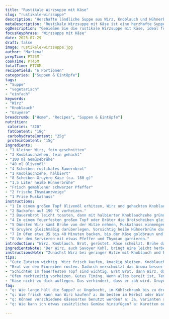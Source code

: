 ```yaml
---
title: "Rustikale Wirzsuppe mit Käse"
slug: "rustikale-wirzsuppe"
description: "Herzhafte ländliche Suppe aus Wirz, Knoblauch und Hühnerbrühe. Mit geröstetem Bauernbrot, bestrichen mit Knoblauch, und überbackenem Käse. Gedünstet, dann im Ofen gegart. Würzig, kräftig, einfach. Ohne Nüsse oder Eier. Aromatische Kombination verschiedener Zutaten. Reich an Vitaminen und sättigend. Bodenständig, wärmend - typisch Hausmannskost. Ideal für kühle Abende."
metaDescription: "Rustikale Wirzsuppe mit Käse ist eine herzhafte Suppe, die perfekt für kühle Abende ist. Sättigend und voller Geschmack"
ogDescription: "Genießen Sie die rustikale Wirzsuppe mit Käse, ideal für kalte Tage. Einfache Zutaten, kräftiger Geschmack, echte Hausmannskost."
focusKeyphrase: "Wirzsuppe mit Käse"
date: 2025-07-29
draft: false
image: rustikale-wirzsuppe.jpg
author: "Marlena"
prepTime: PT25M
cookTime: PT45M
totalTime: PT70M
recipeYield: "6 Portionen"
categories: ["Suppen & Eintöpfe"]
tags:
- "Suppe"
- "vegetarisch"
- "einfach"
keywords:
- "Wirz"
- "Knoblauch"
- "Gruyère"
breadcrumb: ["Home", "Recipes", "Suppen & Eintöpfe"]
nutrition: 
 calories: "320"
 fatContent: "18g"
 carbohydrateContent: "25g"
 proteinContent: "15g"
ingredients:
- "1 kleiner Wirz, fein geschnitten"
- "3 Knoblauchzehen, fein gehackt"
- "100 ml Gemüsebrühe"
- "40 ml Olivenöl"
- "4 Scheiben rustikales Bauernbrot"
- "1 Knoblauchzehe, halbiert"
- "8 Scheiben Gruyère Käse (ca. 180 g)"
- "1,5 Liter heiße Hühnerbrühe"
- "Frisch gemahlener schwarzer Pfeffer"
- "2 frische Thymianzweige"
- "1 Prise Muskatnuss"
instructions:
- "1 In einem großen Topf Olivenöl erhitzen, Wirz und gehackten Knoblauch bei niedriger Hitze anschwitzen. Gemüsebrühe und Thymian dazugeben, zugedeckt etwa 15 Minuten dünsten. Gelegentlich umrühren."
- "2 Backofen auf 190 °C vorheizen."
- "3 Bauernbrot leicht toasten, dann mit halbierter Knoblauchzehe gründlich abreiben. Das verleiht Aroma und Schärfe."
- "4 In einem feuerfesten großen Topf oder Bräter die Brotscheiben gleichmäßig verteilen."
- "5 Dünsten Wirz samt Brühe von der Hitze nehmen, Muskatnuss einmengen, pfeffern und auf dem Brot verteilen."
- "6 Gruyère gleichmäßig darüberlegen. Vorsichtig heiße Hühnerbrühe darüber gießen, bis alles gut bedeckt ist."
- "7 Im Ofen etwa 35 bis 40 Minuten backen, bis der Käse goldbraun und Blasen wirft."
- "8 Vor dem Servieren mit etwas Pfeffer und Thymian garnieren."
introduction: "Wirz. Knoblauch. Brot, geröstet. Käse schmilzt. Brühe dampft. Zuerst langsam köcheln - würzig, dann aufgewärmt im Ofen. Perfekte Kombination aus rustikal und herzhaft, mit kräftigem Biss. Dampfend heiß serviert, sättigend ohne viel Schnickschnack. Passt zu kühlen Abenden, wenn die Wärme der Suppe innere Kälte vertreibt. Einfach zusammengerührt, minimaler Aufwand, maximale Wirkung. Keine Nüsse, keine Eier. Bodenständig. Geduld gefragt beim Dünsten, danach Geduld unter Hitze im Ofen. Der Gruyère schmilzt, bildet Kruste. Brot saugt Brühe auf. Kompakt, dicht, kräftig. Jede Zutat spürbar. Kein Schnickschnack, kein Zierrat."
ingredientsNote: "Der Wirz, auch Savoyer Kohl, bringt eine leicht herbe Note, robust und bissfest bleibt er nach kurzem Anschwitzen. Knoblauch - in zwei Teilen, grob gehackt zum Dünsten, eine frische Zehe zum Reiben des Brots für Intensität. Olivenöl zur leichteren Textur, nicht zu viel, die Brühen sorgen für Flüssigkeit und Geschmack. Bauernbrot - nicht zu weich, eher rustikal, damit es die Brühe saugt ohne matschig zu werden. Gruyère ersetzt traditionellen Cheddar für nussig-würzigen Geschmack, schmilzt ideal im Ofen. Die heiße Hühnerbrühe sorgt für Tiefe, Gemüsebrühe für zusätzliche Aromen beim Dünsten. Thymian und Muskatnuss ergänzen und abrunden das Geschmacksprofil. Kleine Anpassungen an Menge und Zutaten verändern Konsistenz und Aroma erheblich."
instructionsNote: "Zunächst Wirz bei geringer Hitze mit Knoblauch und Brühe schonend dünsten, damit er weich wird aber nicht zerfällt. Die 15 Minuten sind Minimum, öfter umrühren, damit nichts ansetzt. Ofen frühzeitig vorheizen, so ist er bereit, wenn alles vorbereitet ist. Brot toasten, bevor es mit Knoblauch eingerieben wird - so wird es aromatisch und scharf, nicht nur plain. Dann im feuerfesten Gefäß Schichten legen: Brot, Wirz-Gemisch, Käse. Flüssigkeit zuletzt, damit Käse nicht wässrig wird. Pfeffern und mit Kräutern würzen vor dem Backen. Im Ofen nicht zu lange lassen, 35-40 Minuten reichen, damit der Käse schmilzt und leicht bräunt, aber nicht austrocknet. Am besten direkt heiß servieren, sonst verliert Suppe an Intensität."
tips:
- "Gute Zutaten wichtig. Wirz frisch kaufen, knackig bleiben. Knoblauch schälen, feinhacken für intensiven Geschmack. Olivenöl nicht zu viel, gleichmäßig verteilen."
- "Brot vor dem Einreiben rösten. Dadurch verschmilzt das Aroma besser. Knoblauch gilt als Geschmacksgeber. Die Brotscheiben gut abreiben. Intensive Noten sorgen für Genuss."
- "Schichten im feuerfesten Topf sind wichtig. Erst Brot, dann Wirz, dann Käse. Beeil dich nicht. Jede Schicht gut verteilen. Flüssigkeit zum Schluss für beste Konsistenz."
- "Ofen rechtzeitig vorheizen. Gutes Timing. Wenn alles bereit ist, Temperatur beachten. 190 °C, dann Käse goldbraun bekommen. Ideal für Geschmack."
- "Käse nicht zu dick auflegen. Das verhindert, dass er zäh wird. Gruyère schmilzt, ergibt eine Kruste. Aber nicht zu lange backen. 35-40 Minuten sollten reichen."
faq:
- "q: Wie lange hält die Suppe? a: Ungekocht, im Kühlschrank bis zu drei Tage. Aufwärmen im Topf notwendig. Wenn es nicht aufisst, kann man Portionen einfrieren."
- "q: Wie frisch kann man Wirz kaufen? a: Am besten im Herbst oder Winter. Der Wirz schmeckt dann am intensivsten und ist frisch. Achte auf die Blätter, grün und fest."
- "q: Können verschiedene Käsesorten benutzt werden? a: Ja, Varianten sind möglich. Aber Gruyère ist besonders empfehlenswert. Er verleiht dem Gericht das nötige Aroma."
- "q: Wie kann ich etwas zusätzliches Gemüse hinzufügen? a: Karotten oder Kartoffeln sind gute Optionen.  In Würfel schneiden, mit Wirz dünsten. Ergibt eine reichhaltigere Suppe."

---
```

